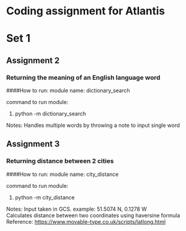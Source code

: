 # Coding assignment for Atlantis

# Set 1
## Assignment 2
### Returning the meaning of an English language word
####How to run:
module name: dictionary_search

command to run module: 
1) python -m dictionary_search

Notes:
Handles multiple words by throwing a note to input single word

## Assignment 3
### Returning distance between 2 cities
####How to run:
module name: city_distance

command to run module: 
1) python -m city_distance

Notes:
Input taken in GCS. example: 51.5074 N, 0.1278 W \
Calculates distance between two coordinates using haversine formula \
Reference: https://www.movable-type.co.uk/scripts/latlong.html


